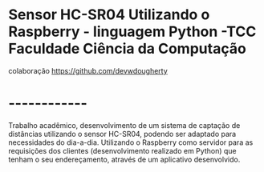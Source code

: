 # Sensor HC-SR04 Utilizando o Raspberry - linguagem Python -TCC Faculdade Ciência da Computação
colaboração https://github.com/devwdougherty

# ------------
Trabalho acadêmico, desenvolvimento de um sistema de captação de distâncias utilizando o sensor HC-SR04, podendo ser adaptado para necessidades do dia-a-dia.
Utilizando o Raspberry como servidor para as requisições dos clientes (desenvolvimento realizado em Python) que tenham o seu endereçamento, através de um aplicativo desenvolvido.


